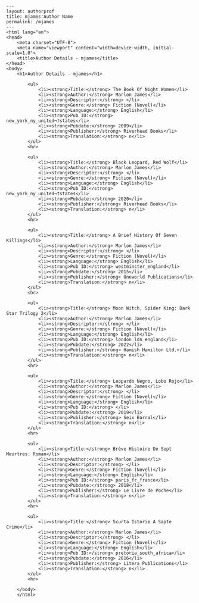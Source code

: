 
    ---
    layout: authorprof
    title: mjames'Author Name 
    permalink: /mjames
    ---
    <html lang="en">
    <head>
        <meta charset="UTF-8">
        <meta name="viewport" content="width=device-width, initial-scale=1.0">
        <title>Author Details - mjames</title>
    </head>
    <body>
        <h1>Author Details - mjames</h1>
        
            <ul>
                <li><strong>Title:</strong> The Book Of Night Women</li>
                <li><strong>Author:</strong> Marlon James</li>
                <li><strong>Descriptor:</strong> </li>
                <li><strong>Genre:</strong> Fiction (Novel)</li>
                <li><strong>Language:</strong> English</li>
                <li><strong>Pub ID:</strong> new_york_ny_united¬†states</li>
                <li><strong>Pubdate:</strong> 2009</li>
                <li><strong>Publisher:</strong> Riverhead Books</li>
                <li><strong>Translation:</strong> n</li>
            </ul>
            <hr>
            
            <ul>
                <li><strong>Title:</strong> Black Leopard, Red Wolf</li>
                <li><strong>Author:</strong> Marlon James</li>
                <li><strong>Descriptor:</strong> </li>
                <li><strong>Genre:</strong> Fiction (Novel)</li>
                <li><strong>Language:</strong> English</li>
                <li><strong>Pub ID:</strong> new_york_ny_united¬†states</li>
                <li><strong>Pubdate:</strong> 2020</li>
                <li><strong>Publisher:</strong> Riverhead Books</li>
                <li><strong>Translation:</strong> n</li>
            </ul>
            <hr>
            
            <ul>
                <li><strong>Title:</strong> A Brief History Of Seven Killings</li>
                <li><strong>Author:</strong> Marlon James</li>
                <li><strong>Descriptor:</strong> </li>
                <li><strong>Genre:</strong> Fiction (Novel)</li>
                <li><strong>Language:</strong> English</li>
                <li><strong>Pub ID:</strong> westminster_england</li>
                <li><strong>Pubdate:</strong> 2015</li>
                <li><strong>Publisher:</strong> Oneworld Publications</li>
                <li><strong>Translation:</strong> n</li>
            </ul>
            <hr>
            
            <ul>
                <li><strong>Title:</strong> Moon Witch, Spider King: Dark Star Trilogy 2</li>
                <li><strong>Author:</strong> Marlon James</li>
                <li><strong>Descriptor:</strong> </li>
                <li><strong>Genre:</strong> Fiction (Novel)</li>
                <li><strong>Language:</strong> English</li>
                <li><strong>Pub ID:</strong> london_ldn_england</li>
                <li><strong>Pubdate:</strong> 2022</li>
                <li><strong>Publisher:</strong> Hamish Hamilton Ltd.</li>
                <li><strong>Translation:</strong> n</li>
            </ul>
            <hr>
            
            <ul>
                <li><strong>Title:</strong> Leopardo Negro, Lobo Rojo</li>
                <li><strong>Author:</strong> Marlon James</li>
                <li><strong>Descriptor:</strong> </li>
                <li><strong>Genre:</strong> Fiction (Novel)</li>
                <li><strong>Language:</strong> English</li>
                <li><strong>Pub ID:</strong> </li>
                <li><strong>Pubdate:</strong> 2019</li>
                <li><strong>Publisher:</strong> Seix Barral</li>
                <li><strong>Translation:</strong> n</li>
            </ul>
            <hr>
            
            <ul>
                <li><strong>Title:</strong> Brève Histoire De Sept Meurtres: Roman</li>
                <li><strong>Author:</strong> Marlon James</li>
                <li><strong>Descriptor:</strong> </li>
                <li><strong>Genre:</strong> Fiction (Novel)</li>
                <li><strong>Language:</strong> English</li>
                <li><strong>Pub ID:</strong> paris_fr_france</li>
                <li><strong>Pubdate:</strong> 2018</li>
                <li><strong>Publisher:</strong> Le Livre de Poche</li>
                <li><strong>Translation:</strong> n</li>
            </ul>
            <hr>
            
            <ul>
                <li><strong>Title:</strong> Scurta Istorie A Sapte Crime</li>
                <li><strong>Author:</strong> Marlon James</li>
                <li><strong>Descriptor:</strong> </li>
                <li><strong>Genre:</strong> Fiction (Novel)</li>
                <li><strong>Language:</strong> English</li>
                <li><strong>Pub ID:</strong> pretoria_south_africa</li>
                <li><strong>Pubdate:</strong> 2016</li>
                <li><strong>Publisher:</strong> Litera Publications</li>
                <li><strong>Translation:</strong> n</li>
            </ul>
            <hr>
            
        </body>
        </html>
        